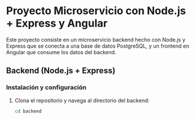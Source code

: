 # Proyecto Microservicio con Node.js + Express y Angular

Este proyecto consiste en un microservicio backend hecho con Node.js y Express que se conecta a una base de datos PostgreSQL, y un frontend en Angular que consume los datos del backend.

## Backend (Node.js + Express)

### Instalación y configuración

1. Clona el repositorio y navega al directorio del backend:
   ```bash
   cd backend